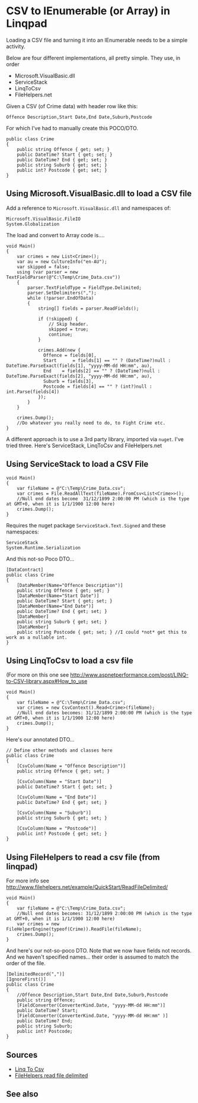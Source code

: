 # CSV to IEnumerable<T> (or Array<T>) in Linqpad

Loading a CSV file and turning it into an IEnumerable<T> needs to be a simple activity.

Below are four different implementations, all pretty simple. They use, in order

 * Microsoft.VisualBasic.dll
 * ServiceStack
 * LinqToCsv
 * FileHelpers.net

 
 
Given a CSV (of Crime data) with header row like this:

	Offence Description,Start Date,End Date,Suburb,Postcode

For which I've had to manually create this POCO/DTO.

    public class Crime
    {
        public string Offence { get; set; }
        public DateTime? Start { get; set; }
        public DateTime? End { get; set; }
        public string Suburb { get; set; }
        public int? Postcode { get; set; }
    }


## Using Microsoft.VisualBasic.dll to load a CSV file
    
Add a reference to `Microsoft.VisualBasic.dll` and namespaces of:

    Microsoft.VisualBasic.FileIO
    System.Globalization

The load and convert to Array code is....

    void Main()
    {
        var crimes = new List<Crime>();
        var au = new CultureInfo("en-AU");
        var skipped = false;
        using (var parser = new TextFieldParser(@"C:\Temp\Crime_Data.csv"))
        {
            parser.TextFieldType = FieldType.Delimited;
            parser.SetDelimiters(",");
            while (!parser.EndOfData)
            {
                string[] fields = parser.ReadFields();

                if (!skipped) {
                    // Skip header.
                    skipped = true;
                    continue;
                }

                crimes.Add(new {
                  Offence = fields[0],
                  Start 	 = fields[1] == "" ? (DateTime?)null : DateTime.ParseExact(fields[1], "yyyy-MM-dd HH:mm", au),
                  End 	 = fields[2] == "" ? (DateTime?)null : DateTime.ParseExact(fields[2], "yyyy-MM-dd HH:mm", au),
                  Suburb = fields[3],
                  Postcode = fields[4] == "" ? (int?)null : int.Parse(fields[4])
                });
            }
        }

        crimes.Dump();
        //Do whatever you really need to do, to Fight Crime etc.
    }

    
A different approach is to use a 3rd party library, imported via `nuget`. I've tried three. Here's ServiceStack, LinqToCsv and FileHelpers.net



## Using ServiceStack to load a CSV File

    void Main()
    {
        var fileName = @"C:\Temp\Crime_Data.csv";
        var crimes = File.ReadAllText(fileName).FromCsv<List<Crime>>();
        //Null end dates become  31/12/1899 2:00:00 PM (which is the type at GMT+0, when it is 1/1/1900 12:00 here)
        crimes.Dump();
    }

Requires the nuget package `ServiceStack.Text.Signed` and these namespaces:

    ServiceStack
    System.Runtime.Serialization

And this not-so Poco DTO...


    [DataContract]
    public class Crime
    {
        [DataMember(Name="Offence Description")]
        public string Offence { get; set; }
        [DataMember(Name="Start Date")]
        public DateTime? Start { get; set; }
        [DataMember(Name="End Date")]
        public DateTime? End { get; set; }
        [DataMember]
        public string Suburb { get; set; }
        [DataMember]
        public string Postcode { get; set; } //I could *not* get this to work as a nullable int.
    }

## Using LinqToCsv to load a csv file


(For more on this one see <http://www.aspnetperformance.com/post/LINQ-to-CSV-library.aspx#How_to_use>


    void Main()
    {
        var fileName = @"C:\Temp\Crime_Data.csv";
        var crimes = new CsvContext().Read<Crime>(fileName);
        //Null end dates becomes: 31/12/1899 2:00:00 PM (which is the type at GMT+0, when it is 1/1/1900 12:00 here)
        crimes.Dump();
    }

Here's our annotated DTO...


    // Define other methods and classes here
    public class Crime
    {
        [CsvColumn(Name = "Offence Description")]
        public string Offence { get; set; }
        
        [CsvColumn(Name = "Start Date")]
        public DateTime? Start { get; set; }
        
        [CsvColumn(Name = "End Date")]
        public DateTime? End { get; set; }
        
        [CsvColumn(Name = "Suburb")]
        public string Suburb { get; set; }
        
        [CsvColumn(Name = "Postcode")]
        public int? Postcode { get; set; }
    }

    
## Using FileHelpers to read a csv file (from linqpad)

For more info see <http://www.filehelpers.net/example/QuickStart/ReadFileDelimited/>

    void Main()
    {
        var fileName = @"C:\Temp\Crime_Data.csv";
        //Null end dates becomes: 31/12/1899 2:00:00 PM (which is the type at GMT+0, when it is 1/1/1900 12:00 here)
        var crimes = new FileHelperEngine(typeof(Crime)).ReadFile(fileName);
        crimes.Dump();
    }

And here's our not-so-poco DTO. Note that we now have fields not records. And we haven't specified names... their order is assumed to match the order of the file.
    
    [DelimitedRecord(",")]
    [IgnoreFirst()]
    public class Crime
    {
        //Offence Description,Start Date,End Date,Suburb,Postcode
        public string Offence;
        [FieldConverter(ConverterKind.Date, "yyyy-MM-dd HH:mm")]
        public DateTime? Start;
        [FieldConverter(ConverterKind.Date, "yyyy-MM-dd HH:mm" )]
        public DateTime? End;
        public string Suburb;
        public int? Postcode;
    }
    

## Sources

 * [Linq To Csv](http://www.aspnetperformance.com/post/LINQ-to-CSV-library.aspx#How_to_use)
 * [FileHelpers read file delimited](http://www.filehelpers.net/example/QuickStart/ReadFileDelimited/)
 
## See also

